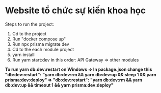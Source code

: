 # Website tổ chức sự kiến khoa học
Steps to run the project:
<ol>
  <li>Cd to the project
  <li>Run "docker compose up"
  <li>Run npx prisma migrate dev
  <li>Cd to the each module project
  <li>yarn install
  <li>Run yarn start:dev in this order: API Gateway => other modules
</ol>
<b>To run yarn db:dev:restart on Windows => In package.json change this "db:dev:restart": "yarn db:dev:rm && yarn db:dev:up && sleep 1 && yarn prisma:dev:deploy" => "db:dev:restart": "yarn db:dev:rm && yarn db:dev:up && timeout 1 && yarn prisma:dev:deploy"
